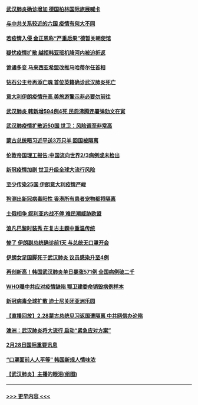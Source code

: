 #### [武汉肺炎确诊增加 德国柏林国际旅展喊卡](../pages/prog202/a102788529.md?t=02292002) 
#### [与中共关系较近的六国 疫情有何大不同](../pages/prog202/a102788521.md?t=02292002) 
#### [若疫情入侵 金正恩称“严重后果”德暂关朝使馆](../pages/prog202/a102788512.md?t=02292002) 
#### [疑忧疫情扩散 越拒韩亚班机降河内被迫折返](../pages/prog202/a102788502.md?t=02292002) 
#### [诡谲多变 马来西亚希盟改推马哈蒂尔任首相](../pages/prog202/a102788477.md?t=02292002) 
#### [钻石公主号再添亡魂 首位英籍确诊武汉肺炎死亡](../pages/prog202/a102788362.md?t=02292002) 
#### [意大利伊朗疫情升高 美旅游警示非必要勿前往](../pages/prog202/a102788341.md?t=02292002) 
#### [武汉肺炎 韩新增594例4死 民怨沸腾连署弹劾文在寅](../pages/prog202/a102788308.md?t=02292002) 
#### [武汉肺疫情扩散近50国 世卫：风险调至非常高](../pages/prog202/a102788300.md?t=02292002) 
#### [蒙古总统晤习近平送3万只羊 回国被隔离](../pages/prog202/a102788275.md?t=02292002) 
#### [伦敦帝国理工报告:中国流向世界2/3病例或未检出](../pages/prog202/a102788174.md?t=02292002) 
#### [新冠疫情加剧 世卫升级全球大流行风险](../pages/prog202/a102788185.md?t=02292002) 
#### [至少传染25国 伊朗意大利疫情严峻](../pages/prog202/a102788165.md?t=02292002) 
#### [狗测出新冠病毒阳性 香港所有患者宠物都将隔离](../pages/prog202/a102788129.md?t=02292002) 
#### [土俄相争 叙利亚内战不停 难民潮威胁欧盟](../pages/prog202/a102788119.md?t=02292002) 
#### [浪凡巴黎时装秀 在复古主题中重温传统](../pages/prog202/a102788123.md?t=02292002) 
#### [惨了 伊朗副总统确诊前1天 与总统无口罩开会](../pages/prog202/a102787962.md?t=02292002) 
#### [伊朗女足国脚死于武汉肺炎 议员感染升至4例](../pages/prog202/a102788031.md?t=02292002) 
#### [再创新高！韩国武汉肺炎单日暴涨571例 全国病例破二千](../pages/prog202/a102788011.md?t=02292002) 
#### [WHO曝中共应对疫情缺陷 鄂卫建委命销毁病例样本](../pages/prog202/a102787994.md?t=02292002) 
#### [新冠病毒全球扩散 迪士尼关闭亚洲乐园](../pages/prog202/a102787990.md?t=02292002) 
#### [【直播回放】2.28蒙古总统见习返国遭隔离 中共网信办沦陷](../pages/prog202/a102787708.md?t=02292002) 
#### [澳洲：武汉肺炎将大流行 启动“紧急应对方案”](../pages/prog202/a102787765.md?t=02292002) 
#### [2月28日国际重要讯息](../pages/prog202/a102787755.md?t=02292002) 
#### [“口罩面前人人平等” 韩国新规人情味浓](../pages/prog202/a102787718.md?t=02292002) 
#### [【武汉肺炎】主播的眼泪(组图)](../pages/prog202/a102786822.md?t=02292002) 

----
#### [ >>> 更早内容 <<< ](../indexes/prog202-earlier.md)
